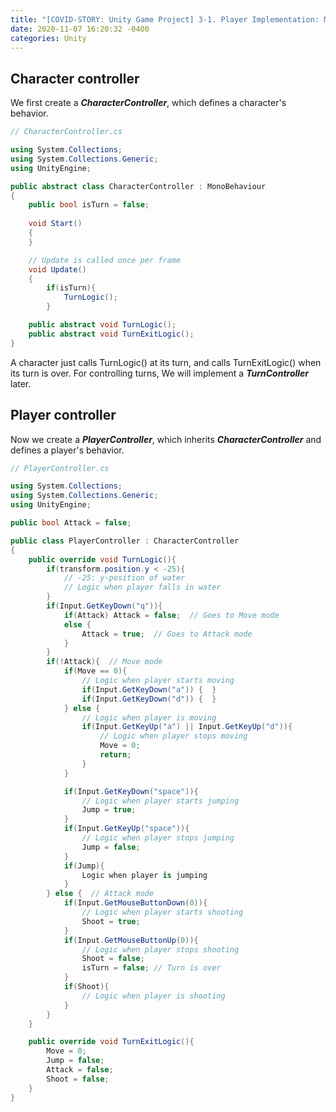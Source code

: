 ```yaml
---
title: "[COVID-STORY: Unity Game Project] 3-1. Player Implementation: Move & Jump"
date: 2020-11-07 16:20:32 -0400
categories: Unity
---
```

## Character controller
We first create a ***CharacterController***, which defines a character's behavior.

~~~csharp
// CharacterController.cs

using System.Collections;
using System.Collections.Generic;
using UnityEngine;

public abstract class CharacterController : MonoBehaviour
{
    public bool isTurn = false;
    
    void Start()
    {
    }

    // Update is called once per frame
    void Update()
    {
        if(isTurn){
            TurnLogic();
        }

    public abstract void TurnLogic();
    public abstract void TurnExitLogic();
}
~~~

A character just calls TurnLogic() at its turn, and calls TurnExitLogic() when its turn is over.
For controlling turns, We will implement a ***TurnController*** later.

## Player controller
Now we create a ***PlayerController***, which inherits ***CharacterController*** and defines a player's behavior.

~~~csharp
// PlayerController.cs

using System.Collections;
using System.Collections.Generic;
using UnityEngine;

public bool Attack = false;

public class PlayerController : CharacterController
{
    public override void TurnLogic(){
        if(transform.position.y < -25){
            // -25: y-position of water
            // Logic when player falls in water
        }
        if(Input.GetKeyDown("q")){
            if(Attack) Attack = false;  // Goes to Move mode
            else {
                Attack = true;  // Goes to Attack mode
            }
        }
        if(!Attack){  // Move mode
            if(Move == 0){
                // Logic when player starts moving
                if(Input.GetKeyDown("a")) {  }
                if(Input.GetKeyDown("d")) {  }
            } else {
                // Logic when player is moving 
                if(Input.GetKeyUp("a") || Input.GetKeyUp("d")){
                    // Logic when player stops moving
                    Move = 0; 
                    return;
                }
            }

            if(Input.GetKeyDown("space")){
                // Logic when player starts jumping
                Jump = true;
            }
            if(Input.GetKeyUp("space")){
                // Logic when player stops jumping
                Jump = false;
            }
            if(Jump){
                Logic when player is jumping
            }
        } else {  // Attack mode
            if(Input.GetMouseButtonDown(0)){
                // Logic when player starts shooting
                Shoot = true;
            }
            if(Input.GetMouseButtonUp(0)){
                // Logic when player stops shooting
                Shoot = false;
                isTurn = false; // Turn is over
            }
            if(Shoot){
                // Logic when player is shooting
            }
        }
    }

    public override void TurnExitLogic(){
        Move = 0;
        Jump = false;
        Attack = false;
        Shoot = false;
    }
}
~~~

